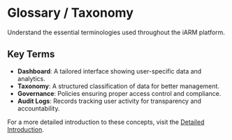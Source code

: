 # Glossary / Taxonomy

Understand the essential terminologies used throughout the iARM platform.

## Key Terms
- **Dashboard**: A tailored interface showing user-specific data and analytics.
- **Taxonomy**: A structured classification of data for better management.
- **Governance**: Policies ensuring proper access control and compliance.
- **Audit Logs**: Records tracking user activity for transparency and accountability.

For a more detailed introduction to these concepts, visit the [Detailed Introduction](detailed-introduction.md).
